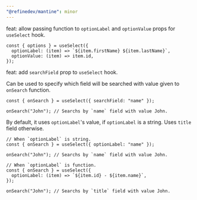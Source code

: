```yaml
---
"@refinedev/mantine": minor
---
```


feat: allow passing function to `optionLabel` and `optionValue` props for `useSelect` hook.

```tsx
const { options } = useSelect({
  optionLabel: (item) => `${item.firstName} ${item.lastName}`,
  optionValue: (item) => item.id,
});
```

feat: add `searchField` prop to `useSelect` hook.

Can be used to specify which field will be searched with value given to `onSearch` function.

```tsx
const { onSearch } = useSelect({ searchField: "name" });

onSearch("John"); // Searchs by `name` field with value John.
```

By default, it uses `optionLabel`'s value, if `optionLabel` is a string. Uses `title` field otherwise.

```tsx
// When `optionLabel` is string.
const { onSearch } = useSelect({ optionLabel: "name" });

onSearch("John"); // Searchs by `name` field with value John.

// When `optionLabel` is function.
const { onSearch } = useSelect({
  optionLabel: (item) => `${item.id} - ${item.name}`,
});

onSearch("John"); // Searchs by `title` field with value John.
```
